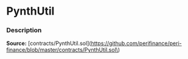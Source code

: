 # PynthUtil

### Description <a id="description"></a>

**Source:** [contracts/PynthUtil.sol](https://github.com/perifinance/peri-finance/blob/master/contracts/PynthUtil.sol\)

